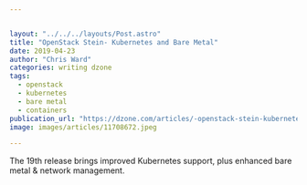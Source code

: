 ```yaml
---


layout: "../../../layouts/Post.astro"
title: "OpenStack Stein- Kubernetes and Bare Metal"
date: 2019-04-23
author: "Chris Ward"
categories: writing dzone
tags: 
  - openstack
  - kubernetes
  - bare metal
  - containers
publication_url: "https://dzone.com/articles/-openstack-stein-kubernetes-and-bare-metal"
image: images/articles/11708672.jpeg

---
```

The 19th release brings improved Kubernetes support, plus enhanced bare metal & network management.

